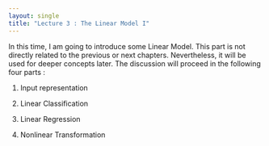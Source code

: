 ```yaml
---
layout: single
title: "Lecture 3 : The Linear Model I"
---
```


In this time, I am going to introduce some Linear Model. This part is not directly related to the previous or next chapters.
Nevertheless, it will be used for deeper concepts later. The discussion will proceed in the following four parts :   

1. Input representation

2. Linear Classification    

3. Linear Regression     

4. Nonlinear Transformation    
